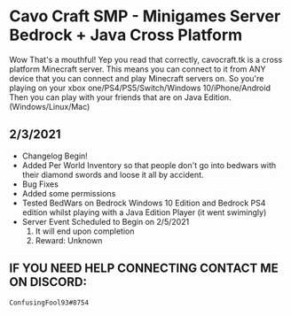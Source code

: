 # Cavo Craft SMP - Minigames Server Bedrock + Java Cross Platform
Wow That's a mouthful!
Yep you read that correctly, cavocraft.tk is a cross platform Minecraft server.
This means you can connect to it from ANY device that you can connect and play Minecraft servers on.
So you're playing on your xbox one/PS4/PS5/Switch/Windows 10/iPhone/Android
Then you can play with your friends that are on Java Edition. (Windows/Linux/Mac)

## 2/3/2021
 * Changelog Begin!
 * Added Per World Inventory so that people don't go into bedwars with their diamond swords and loose it all by accident.
 * Bug Fixes
 * Added some permissions
 * Tested BedWars on Bedrock Windows 10 Edition and Bedrock PS4 edition whilst playing with a Java Edition Player (it went swimingly)
 * Server Event Scheduled to Begin on 2/5/2021
   1. It will end upon completion
   2. Reward: Unknown

## IF YOU NEED HELP CONNECTING CONTACT ME ON DISCORD:

```
ConfusingFool93#8754
```

